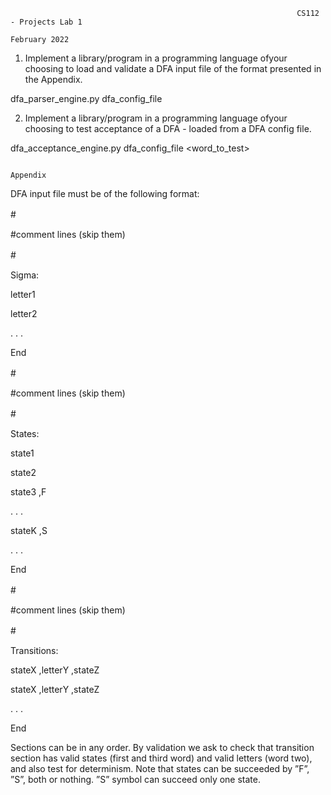                                                                     CS112 - Projects Lab 1
                                                                        February 2022 


1.  Implement  a  library/program  in  a  programming  language  ofyour choosing to load and validate a DFA input file of the format presented in the Appendix.

dfa_parser_engine.py dfa_config_file 

2.  Implement  a  library/program  in  a  programming  language  ofyour choosing to test acceptance of a DFA - loaded from a DFA config file.

dfa_acceptance_engine.py dfa_config_file <word_to_test>



                                                                           Appendix


DFA input file must be of the following format:

#ㅤ

#comment lines (skip them)

#ㅤ

Sigma:

  letter1

  letter2

  . . .

End

#ㅤ

#comment lines (skip them)

#ㅤ

States:

  state1
  
  state2
  
  state3 ,F
  
  . . .
  
  stateK ,S
  
  . . .

End

#ㅤ

#comment lines (skip them)

#ㅤ

Transitions:
  
  stateX ,letterY ,stateZ
  
  stateX ,letterY ,stateZ
  
  . . .

End


  Sections can be in any order. By validation we ask to check that transition section has valid states (first and third word) and valid letters (word two), and also test for determinism. Note that states can be succeeded by ”F”, ”S”, both or nothing. ”S” symbol can succeed only one state.

